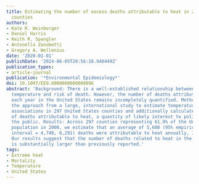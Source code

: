 ```yaml
---
title: Estimating the number of excess deaths attributable to heat in 297 United States
  counties
authors:
- Kate R. Weinberger
- Daniel Harris
- Keith R. Spangler
- Antonella Zanobetti
- Gregory A. Wellenius
date: '2020-01-01'
publishDate: '2024-06-05T20:56:28.940449Z'
publication_types:
- article-journal
publication: '*Environmental Epidemiology*'
doi: 10.1097/EE9.0000000000000096
abstract: 'Background: There is a well-established relationship between high ambient
  temperature and risk of death. However, the number of deaths attributable to heat
  each year in the United States remains incompletely quantified. Methods: We replicated
  the approach from a large, international study to estimate temperature-mortality
  associations in 297 United States counties and additionally calculated the number
  of deaths attributable to heat, a quantity of likely interest to policymakers and
  the public. Results: Across 297 counties representing 61.9% of the United States
  population in 2000, we estimate that an average of 5,608 (95% empirical confidence
  interval = 4,748, 6,291) deaths were attributable to heat annually, 1997-2006. Conclusions:
  Our results suggest that the number of deaths related to heat in the United States
  is substantially larger than previously reported.'
tags:
- Extreme heat
- Mortality
- Temperature
- United States
---
```

